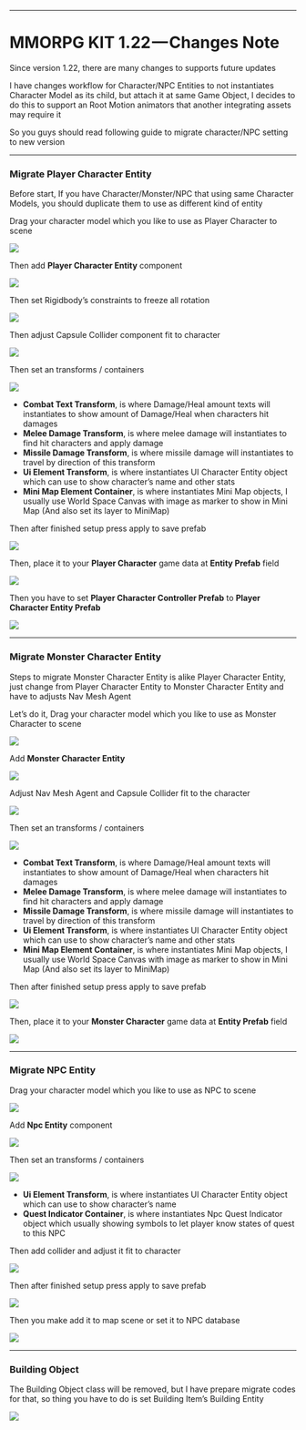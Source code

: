 * * *

MMORPG KIT 1.22 — Changes Note
==============================

Since version 1.22, there are many changes to supports future updates

I have changes workflow for Character/NPC Entities to not instantiates Character Model as its child, but attach it at same Game Object, I decides to do this to support an Root Motion animators that another integrating assets may require it

So you guys should read following guide to migrate character/NPC setting to new version

* * *

### Migrate Player Character Entity

Before start, If you have Character/Monster/NPC that using same Character Models, you should duplicate them to use as different kind of entity

Drag your character model which you like to use as Player Character to scene

![](https://cdn-images-1.medium.com/max/1600/1*qYfa8wXCRcGoRvtEktExNQ.png)

Then add **Player Character Entity** component

![](https://cdn-images-1.medium.com/max/1600/1*AtE0v-hgce4nys44Z_UXlA.png)

Then set Rigidbody’s constraints to freeze all rotation

![](https://cdn-images-1.medium.com/max/1600/1*utn7ec67GU0FuGlEH0WTSA.png)

Then adjust Capsule Collider component fit to character

![](https://cdn-images-1.medium.com/max/1600/1*u-cKqHCUNFvVSbUaddJmEQ.png)

Then set an transforms / containers

![](https://cdn-images-1.medium.com/max/1600/1*wSjVrXvufmBsOhY2LPmOSw.png)

*   **Combat Text Transform**, is where Damage/Heal amount texts will instantiates to show amount of Damage/Heal when characters hit damages
*   **Melee Damage Transform**, is where melee damage will instantiates to find hit characters and apply damage
*   **Missile Damage Transform**, is where missile damage will instantiates to travel by direction of this transform
*   **Ui Element Transform**, is where instantiates UI Character Entity object which can use to show character’s name and other stats
*   **Mini Map Element Container**, is where instantiates Mini Map objects, I usually use World Space Canvas with image as marker to show in Mini Map (And also set its layer to MiniMap)

Then after finished setup press apply to save prefab

![](https://cdn-images-1.medium.com/max/1600/1*-6ez-X_pZphPAsyCO7W8Aw.png)

Then, place it to your **Player Character** game data at **Entity Prefab** field

![](https://cdn-images-1.medium.com/max/1600/1*cON6TJeksquMsCAMUo37UA.png)

Then you have to set **Player Character Controller Prefab** to **Player Character Entity Prefab**

![](https://cdn-images-1.medium.com/max/1600/1*Q1PJPZZGcoh_n84Uwn0NHg.png)

* * *

### Migrate Monster Character Entity

Steps to migrate Monster Character Entity is alike Player Character Entity, just change from Player Character Entity to Monster Character Entity and have to adjusts Nav Mesh Agent

Let’s do it, Drag your character model which you like to use as Monster Character to scene

![](https://cdn-images-1.medium.com/max/1600/1*GfnVd2HTK8VOznB6CzTApw.png)

Add **Monster Character Entity**

![](https://cdn-images-1.medium.com/max/1600/1*cgLhT9n7RdxJLbiqb58Ybg.png)

Adjust Nav Mesh Agent and Capsule Collider fit to the character

![](https://cdn-images-1.medium.com/max/1600/1*5J10dI6ZJNCFAmE_TZlqvg.png)

Then set an transforms / containers

![](https://cdn-images-1.medium.com/max/1600/1*bzQ_JZ1JPXbh0kBxTUdu9A.png)

*   **Combat Text Transform**, is where Damage/Heal amount texts will instantiates to show amount of Damage/Heal when characters hit damages
*   **Melee Damage Transform**, is where melee damage will instantiates to find hit characters and apply damage
*   **Missile Damage Transform**, is where missile damage will instantiates to travel by direction of this transform
*   **Ui Element Transform**, is where instantiates UI Character Entity object which can use to show character’s name and other stats
*   **Mini Map Element Container**, is where instantiates Mini Map objects, I usually use World Space Canvas with image as marker to show in Mini Map (And also set its layer to MiniMap)

Then after finished setup press apply to save prefab

![](https://cdn-images-1.medium.com/max/1600/1*SvqEkBWKEYDooWpPYI5yTw.png)

Then, place it to your **Monster Character** game data at **Entity Prefab** field

![](https://cdn-images-1.medium.com/max/1600/1*rjJrznq93x33cXqxdkEKlg.png)

* * *

### Migrate NPC Entity

Drag your character model which you like to use as NPC to scene

![](https://cdn-images-1.medium.com/max/1600/1*nlGMEk0x4235M26KWI8pgA.png)

Add **Npc Entity** component

![](https://cdn-images-1.medium.com/max/1600/1*2PpD-Y6wg0PavgTKBMqeNg.png)

Then set an transforms / containers

![](https://cdn-images-1.medium.com/max/1600/1*1zs4THcJ-W27JGucLd0APQ.png)

*   **Ui Element Transform**, is where instantiates UI Character Entity object which can use to show character’s name
*   **Quest Indicator Container**, is where instantiates Npc Quest Indicator object which usually showing symbols to let player know states of quest to this NPC

Then add collider and adjust it fit to character

![](https://cdn-images-1.medium.com/max/1600/1*i_8CzUaxULyA8Ck96adSTg.png)

Then after finished setup press apply to save prefab

![](https://cdn-images-1.medium.com/max/1600/1*ITiBhzBmD1fwKhR71tD0CQ.png)

Then you make add it to map scene or set it to NPC database

![](https://cdn-images-1.medium.com/max/1600/1*sTjiivw7mafLtKnUDd-DLw.png)

* * *

### Building Object

The Building Object class will be removed, but I have prepare migrate codes for that, so thing you have to do is set Building Item’s Building Entity

![](https://cdn-images-1.medium.com/max/1600/1*5nlpp1tNqcKD0nC-CeXT4Q.png)
<!--stackedit_data:
eyJoaXN0b3J5IjpbNTc4NzgwOTUxXX0=
-->